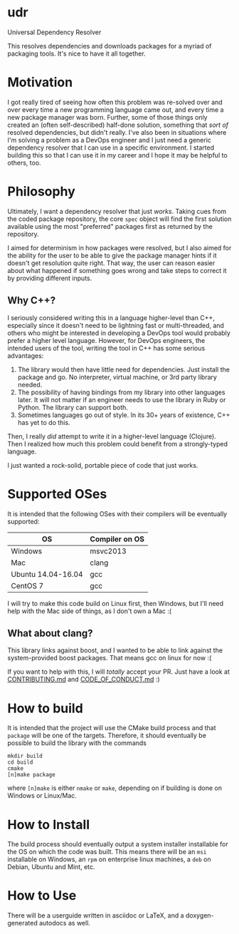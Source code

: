 # udr
Universal Dependency Resolver

This resolves dependencies and downloads packages for a myriad of packaging tools. It's nice to have
it all together.

# Motivation

I got really tired of seeing how often this problem was re-solved over and over
every time a new programming language came out, and every time a new package
manager was born. Further, some of those things only created an (often
self-described) half-done solution, something that *sort of* resolved
dependencies, but didn't really. I've also been in situations where I'm solving
a problem as a DevOps engineer and I just need a generic dependency resolver
that I can use in a specific environment.  I started building this so that I
can use it in my career and I hope it may be helpful to others, too.

# Philosophy

Ultimately, I want a dependency resolver that just *works*. Taking cues from
the coded package repository, the core `spec` object will find the first
solution available using the most "preferred" packages first as returned by the
repository.

I aimed for determinism in how packages were resolved, but I also aimed for the
ability for the user to be able to give the package manager hints if it doesn't
get resolution quite right. That way, the user can reason easier about what
happened if something goes wrong and take steps to correct it by providing
different inputs.

## Why C++?

I seriously considered writing this in a language higher-level than C++,
especially since it doesn't need to be lightning fast or multi-threaded, and
others who might be interested in developing a DevOps tool would probably
prefer a higher level language. However, for DevOps engineers, the intended
users of the tool, writing the tool in C++ has some serious advantages:

1) The library would then have little need for dependencies. Just
   install the package and go. No interpreter, virtual machine,
   or 3rd party library needed.
2) The possibility of having bindings from my library into other
   languages later. It will not matter if an engineer needs to use
   the library in Ruby or Python. The library can support both.
3) Sometimes languages go out of style. In its 30+ years of existence,
   C++ has yet to do this.

Then, I really *did* attempt to write it in a higher-level language (Clojure).
Then I realized how much this problem could benefit from a strongly-typed
language.

I just wanted a rock-solid, portable piece of code that just works.

# Supported OSes

It is intended that the following OSes with their compilers will be eventually
supported:

OS | Compiler on OS
---|---------------
Windows | msvc2013
Mac | clang
Ubuntu 14.04-16.04 | gcc
CentOS 7 | gcc

I will try to make this code build on Linux first, then Windows, but I'll need
help with the Mac side of things, as I don't own a Mac :(

## What about clang?

This library links against boost, and I wanted to be able to link against
the system-provided boost packages. That means gcc on linux for now :(

If you want to help with this, I will *totally* accept your PR. Just have a
look at [CONTRIBUTING.md](CONTRIBUTING.md) and [CODE\_OF\_CONDUCT.md](CODE\_OF\_CONDUCT.md) :)

# How to build

It is intended that the project will use the CMake build process and that
`package` will be one of the targets. Therefore, it should eventually be
possible to build the library with the commands
```
mkdir build
cd build
cmake
[n]make package
```
where `[n]make` is either `nmake` or `make`, depending on if building is
done on Windows or Linux/Mac.

# How to Install

The build process should eventually output a system installer installable for the OS on
which the code was built. This means there will be an `msi` installable on
Windows, an `rpm` on enterprise linux machines, a `deb` on Debian, Ubuntu and
Mint, etc.

# How to Use

There will be a userguide written in asciidoc or LaTeX, and a doxygen-generated
autodocs as well.

